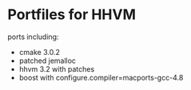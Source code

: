 Portfiles for HHVM
==================

ports including:

- cmake 3.0.2
- patched jemalloc
- hhvm 3.2 with patches
- boost with configure.compiler=macports-gcc-4.8
